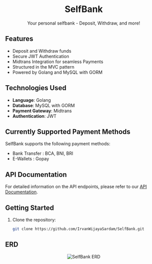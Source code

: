 <h1 align="center">SelfBank</h1>

<p align="center">
  Your personal selfbank - Deposit, Withdraw, and more!
</p>

## Features

- Deposit and Withdraw funds
- Secure JWT Authentication
- Midtrans Integration for seamless Payments
- Structured in the MVC pattern
- Powered by Golang and MySQL with GORM

## Technologies Used

- **Language**: Golang
- **Database**: MySQL with GORM
- **Payment Gateway**: Midtrans
- **Authentication**: JWT

## Currently Supported Payment Methods

SelfBank supports the following payment methods:

- Bank Transfer :  BCA, BNI, BRI
- E-Wallets : Gopay

## API Documentation

For detailed information on the API endpoints, please refer to our [API Documentation](https://docs.google.com/document/d/1t9QqcgyiKH2Dj-nqPhfKoXru2-d1lIxJwhP8Rcgh25c/edit?usp=sharing).

## Getting Started

1. Clone the repository:

   ```bash
   git clone https://github.com/IrvanWijayaSardam/SelfBank.git
## ERD

<p align="center">
  <img src="assets/selfbank-erd.png" alt="SelfBank ERD">
</p>
